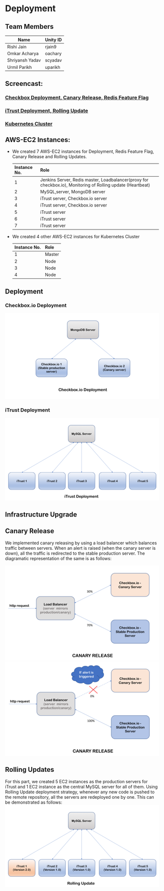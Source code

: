 # Deployment


## Team Members

| Name | Unity ID |
| --- | --- |
| Rishi Jain | rjain9 |
| Omkar Acharya | oachary |
| Shriyansh Yadav | scyadav |
| Urmil Parikh | uparikh |

## Screencast:  

### [Checkbox Deployment, Canary Release, Redis Feature Flag](https://youtu.be/CCGi_iMIrP8)  
### [iTrust Deployment, Rolling Update](https://youtu.be/taxZHjd4NmY) 
### [Kubernetes Cluster]()

## AWS-EC2 Instances:

* We created 7 AWS-EC2 instances for Deployment, Redis Feature Flag, Canary Release and Rolling Updates.

  | Instance No. |  Role |
  | --- | --- |
  | 1 | Jenkins Server, Redis master, Loadbalancer(proxy for checkbox.io), Monitoring of Rolling update (Heartbeat) |
  | 2 | MySQL,server, MongoDB server |
  | 3 | iTrust server, Checkbox.io server |
  | 4 | iTrust server, Checkbox.io server |
  | 5 | iTrust server |
  | 6 | iTrust server |
  | 7 | iTrust server |

* We created 4 other AWS-EC2 instances for Kubernetes Cluster

  | Instance No. |  Role |
  | --- | --- |
  | 1 | Master |
  | 2 | Node |
  | 3 | Node |
  | 4 | Node |

## Deployment

### Checkbox.io Deployment

<img src="img/checkboxioDeployment.png">

### iTrust Deployment

<img src="img/iTrustDeployment.png">

## Infrastructure Upgrade


## Canary Release
We implemented canary releasing by using a load balancer which balances traffic between servers. When an alert is raised (when the canary server is down), all the traffic is redirected to the stable production server. The diagramatic representation of the same is as follows:

<img src="img/Canary1.png">

<img src="img/Canary2.png">

## Rolling Updates
For this part, we created 5 EC2 instances as the production servers for iTrust and 1 EC2 instance as the central MySQL server for all of them. Using Rolling Update deployment strategy, whenever any new code is pushed to the remote repository, all the servers are redeployed one by one. This can be demonstrated as follows:
<img src="img/rollingUpdate.png">
